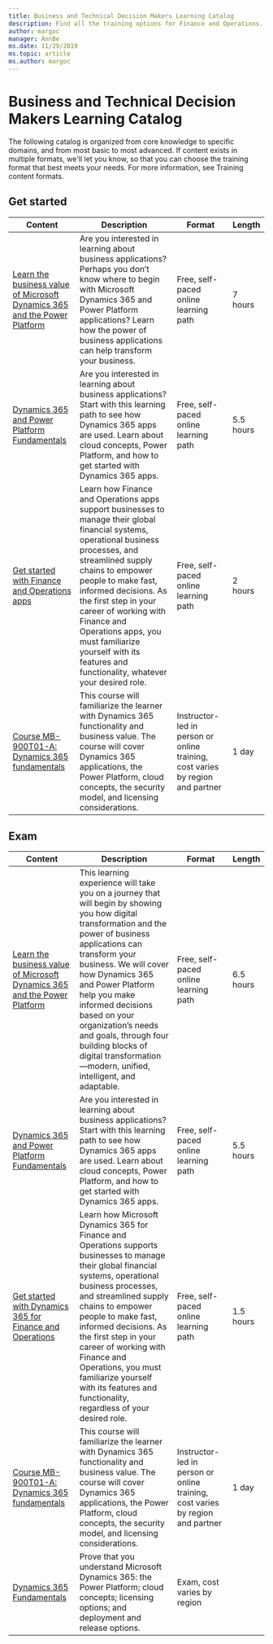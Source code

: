 ```yaml
---
title: Business and Technical Decision Makers Learning Catalog
description: Find all the training options for Finance and Operations.
author: margoc
manager: AnnBe
ms.date: 11/29/2019
ms.topic: article
ms.author: margoc
---
```


# Business and Technical Decision Makers Learning Catalog

The following catalog is organized from core knowledge to specific domains, and from most basic to most advanced. If content exists in multiple formats, we'll let you know, so that you can choose the training format that best meets your needs. For more information, see Training content formats. 

## Get started
| Content   | Description   | Format    | Length    |
|------------------------------------------------------------------------------------------------------------------------------------------------------------------------------------|--------------------------------------------------------------------------------------------------------------------------------------------------------------------------------------------------------------------------------------------------------------------------------------------------------------------------------------------------------------------------------------------------------------------------|--------------------------------------------------------------------------------|-----------|
| [Learn the business value of Microsoft Dynamics 365 and the Power Platform](https://docs.microsoft.com/learn/paths/learn-business-value-of-dynamics-365-and-power-platform/) | Are you interested in learning about business applications? Perhaps you don’t know where to begin with Microsoft Dynamics 365 and Power Platform applications? Learn how the power of business applications can help transform your business.  | Free, self-paced online learning path    | 7 hours |
| [Dynamics 365 and Power Platform Fundamentals](https://docs.microsoft.com/learn/paths/dyn-power-plat-bus-app-fundamentals/)    | Are you interested in learning about business applications? Start with this learning path to see how Dynamics 365 apps are used. Learn about cloud concepts, Power Platform, and how to get started with Dynamics 365 apps.  | Free, self-paced online learning path   | 5.5 hours |
| [Get started with Finance and Operations apps](https://docs.microsoft.com/learn/paths/get-started-with-dynamics-365-for-finance-and-ops/)                        | Learn how Finance and Operations apps support businesses to manage their global financial systems, operational business processes, and streamlined supply chains to empower people to make fast, informed decisions. As the first step in your career of working with Finance and Operations apps, you must familiarize yourself with its features and functionality, whatever your desired role. | Free, self-paced online learning path   | 2 hours |
| [Course MB-900T01-A: Dynamics 365 fundamentals](https://www.microsoft.com/learning/course.aspx?cid=MB-900T01)  | This course will familiarize the learner with Dynamics 365 functionality and business value. The course will cover Dynamics 365 applications, the Power Platform, cloud concepts, the security model, and licensing considerations.  | Instructor-led in person or online training, cost varies by region and partner | 1 day     |

## Exam
| Content  | Description  | Format  | Length    |
|------------------------------------------------------------------------------------------------------------------------------------------------------------------------------------|--------------------------------------------------------------------------------------------------------------------------------------------------------------------------------------------------------------------------------------------------------------------------------------------------------------------------------------------------------------------------------------------------------------------------|--------------------------------------------------------------------------------|-----------|
| [Learn the business value of Microsoft Dynamics 365 and the Power Platform](https://docs.microsoft.com/learn/paths/learn-business-value-of-dynamics-365-and-power-platform/) | This learning experience will take you on a journey that will begin by showing you how digital transformation and the power of business applications can transform your business. We will cover how Dynamics 365 and Power Platform help you make informed decisions based on your organization’s needs and goals, through four building blocks of digital transformation—modern, unified, intelligent, and adaptable.   | Free, self-paced online learning path                                          | 6.5 hours |
| [Dynamics 365 and Power Platform Fundamentals](https://docs.microsoft.com/learn/paths/dyn-power-plat-bus-app-fundamentals/)                                                  | Are you interested in learning about business applications? Start with this learning path to see how Dynamics 365 apps are used. Learn about cloud concepts, Power Platform, and how to get started with Dynamics 365 apps.                                                                                                                                                                                              | Free, self-paced online learning path                                          | 5.5 hours |
| [Get started with Dynamics 365 for Finance and Operations](https://docs.microsoft.com/learn/paths/get-started-with-dynamics-365-for-finance-and-ops/)                        | Learn how Microsoft Dynamics 365 for Finance and Operations supports businesses to manage their global financial systems, operational business processes, and streamlined supply chains to empower people to make fast, informed decisions. As the first step in your career of working with Finance and Operations, you must familiarize yourself with its features and functionality, regardless of your desired role. | Free, self-paced online learning path                                          | 1.5 hours |
| [Course MB-900T01-A: Dynamics 365 fundamentals](https://www.microsoft.com/learning/course.aspx?cid=MB-900T01)                                                                | This course will familiarize the learner with Dynamics 365 functionality and business value. The course will cover Dynamics 365 applications, the Power Platform, cloud concepts, the security model, and licensing considerations.                                                                                                                                                                                      | Instructor-led in person or online training, cost varies by region and partner | 1 day     |
| [Dynamics 365 Fundamentals](https://docs.microsoft.com/learn/certifications/d365-fundamentals?wt.mc_id=learningredirect_certs-web-wwl)                                                                                       | Prove that you understand Microsoft Dynamics 365: the Power Platform; cloud concepts; licensing options; and deployment and release options.                                                                                                                                                                                                                                                                             | Exam, cost varies by region                                                    |           |

